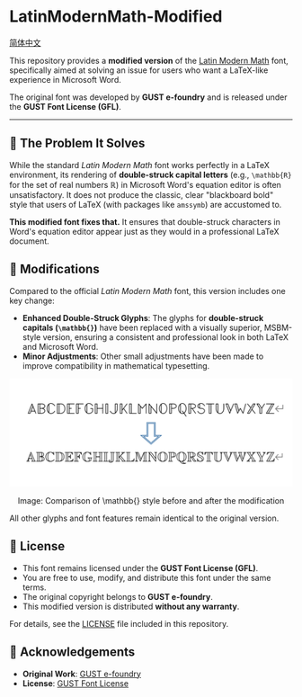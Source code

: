 # LatinModernMath-Modified 

[简体中文](/README_ZH.md)

This repository provides a **modified version** of the [Latin Modern Math](https://www.gust.org.pl/projects/e-foundry/latin-modern) font, specifically aimed at solving an issue for users who want a LaTeX-like experience in Microsoft Word.

The original font was developed by **GUST e-foundry** and is released under the **GUST Font License (GFL)**.

---

## 🎯 The Problem It Solves

While the standard *Latin Modern Math* font works perfectly in a LaTeX environment, its rendering of **double-struck capital letters** (e.g., `\mathbb{R}` for the set of real numbers ℝ) in Microsoft Word's equation editor is often unsatisfactory. It does not produce the classic, clear "blackboard bold" style that users of LaTeX (with packages like `amssymb`) are accustomed to.

**This modified font fixes that.** It ensures that double-struck characters in Word's equation editor appear just as they would in a professional LaTeX document.

## 🔧 Modifications

Compared to the official *Latin Modern Math* font, this version includes one key change:

- **Enhanced Double-Struck Glyphs**: The glyphs for **double-struck capitals (`\mathbb{}`)** have been replaced with a visually superior, MSBM-style version, ensuring a consistent and professional look in both LaTeX and Microsoft Word.
- **Minor Adjustments**: Other small adjustments have been made to improve compatibility in mathematical typesetting.

![picture](/picture.png)
<p align="center">Image: Comparison of \mathbb{} style before and after the modification</p>

All other glyphs and font features remain identical to the original version.

## 📜 License

- This font remains licensed under the **GUST Font License (GFL)**.
- You are free to use, modify, and distribute this font under the same terms.
- The original copyright belongs to **GUST e-foundry**.
- This modified version is distributed **without any warranty**.

For details, see the [LICENSE](LICENSE) file included in this repository.

## 🙏 Acknowledgements

- **Original Work**: [GUST e-foundry](https://www.gust.org.pl/projects/e-foundry)
- **License**: [GUST Font License](http://www.gust.org.pl/projects/e-foundry/licenses)
